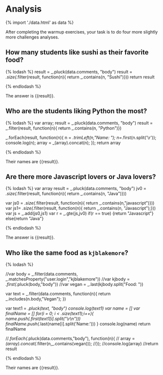 # Analysis

{% import './data.html' as data %}

After completing the warmup exercises, your task is to do four more slightly
more challenges analyses.

## How many students like sushi as their favorite food?

{% lodash %}
result = _.pluck(data.comments, "body")
result = _.size(_.filter(result, function(n){
	return _.contains(n, "Sushi")}))
return result

{% endlodash %}

The answer is {{result}}.

## Who are the students liking Python the most?

{% lodash %}
var array;
result = _.pluck(data.comments, "body")
result = _.filter(result, function(n){
	return _.contains(n, "Python")})

_.forEach(result, function(n){
	n = _.trimLeft(n,"Name: ");
	n=_.first(n.split('\r'));
	console.log(n);
	array = _(array).concat(n);
});
return array


{% endlodash %}

Their names are {{result}}.

## Are there more Javascript lovers or Java lovers?

{% lodash %}
var array
result = _.pluck(data.comments, "body")
jv0 = _.size(_.filter(result, function(n){
	return _.contains(n, "Java")}))

var js0 = _.size(_.filter(result, function(n){
	return _.contains(n,"javascript")}))
var js1= _.size(_.filter(result, function(n){
	return _.contains(n, "Javascript");}))
var js = _.add(js0,js1)
var r = _.gte(js,jv0)
if(r == true) {return "Javascript"}
else{return "Java"}

{% endlodash %}

The answer is {{result}}.

## Who like the same food as `kjblakemore`?

{% lodash %}

//var body = _.filter(data.comments, _.matchesProperty("user.login","kjblakemore"))
//var kjbody = _.first(_.pluck(body,"body"))
//var vegan = _.last(kjbody.split("Food: "))

var text = _.filter(data.comments, function(n){
	return _.includes(n.body,"Vegan");
})

var text1 = _.pluck(text, "body")
console.log(text1)
var name = []
var finalName = []
for(i = 0; i < _.size(text1);i++){
	name.push(_.first(text1[i].split("\r\n")))
	finalName.push(_.last(name[i].split('Name:')))
}
console.log(name)
return finalName



//_.forEach(_.pluck(data.comments,"body"), function(n){
//	array = _(array).concat(_.filter(n,_.contains(vegan)));	
//});
//console.log(array)
//return result

{% endlodash %}

Their names are {{result}}.